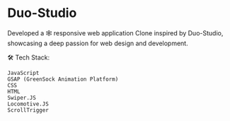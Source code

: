 # Duo-Studio
 Developed a 🕸 responsive web application Clone inspired by Duo-Studio, showcasing a deep passion for web design and development.

🛠️ Tech Stack:

    JavaScript
    GSAP (GreenSock Animation Platform)
    CSS
    HTML
    Swiper.JS
    Locomotive.JS
    ScrollTrigger
